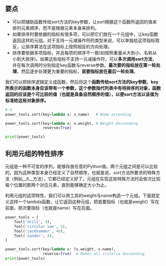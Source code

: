 ## 要点

- 可以把辅助函数传给sort方法的key参数，让sort根据这个函数所返回的值来排列元素顺序，而不是根据元素本身来排列。
- 如果排序时要依据的指标有很多项，可以把它们放在一个元组中，让key函数返回这样的元组。对于支持一元减操作符的类型来说，可以单独给这项指标取反，让排序算法在这项指标上按照相反的方向处理。
- 排序要依据多项指标，并且每项的顺序不一致(如按照重量从大到小、名称从小到大排序)。如果这些指标不支持一元减操作符，可以**多次调用sort方法**，并在每次调用时分别指定key函数与reverse参数。**最次要的指标放在第一轮处理**，然后逐步处理更为重要的指标，**首要指标放在最后一轮处理**。

我们可以把排序逻辑定义成函数，然后将这个**函数传给sort方法的key参数**。**key所表示的函数本身应该带有一个参数，这个参数指代列表中有待排序的对象，函数返回的应该是个可比较的值（也就是具备自然顺序的值），以便sort方法以该值为标准给这些对象排序。**

```python
# d
power_tools.sort(key=lambda x: x.name)   # Name ascending

power_tools.sort(key=lambda x: x.weight, # Weight descending
                 reverse=True)

print(power_tools)
```

## 利用元组的特性排序

元组是一种不可变的序列，能够存放任意的Python值。两个元组之间是可以比较的，因为这种类型本身已经定义了自然顺序，也就是说，sort方法所要求的特殊方法（例如\_\_lt\_\_方法），它都已经定义好了。元组在实现这些特殊方法时会依次比较每个位置的那两个对应元素，直到能够确定大小为止。

利用元组的这项特性，我们可以用工具的weight与name构造一个元组。下面就定义这样一个lambda函数，让它返回这种元组，把首要指标（也就是weight）写在前面，把次要指标（也就是name）写在后面。

```python
power_tools = [
    Tool('drill', 4),
    Tool('circular saw', 5),
    Tool('jackhammer', 40),
    Tool('sander', 4),
]

power_tools.sort(key=lambda x: (x.weight, x.name),
                 reverse=True)  # Makes all criteria descending
print(power_tools)
```

